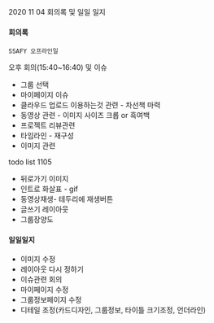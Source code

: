 2020 11 04 회의록 및 일일 일지



#### 회의록

`SSAFY 오프라인일`



오후 회의(15:40~16:40) 및 이슈

- 그룹 선택
- 마이페이지 이슈
- 클라우드 업로드 이용하는것 관련 - 차선책 마력
- 동영상 관련 - 이미지 사이즈 크롭 or 흑여백
- 프로젝트 리뷰관련
- 타임라인 - 재구성
- 이미지 관련



todo list 1105

- 뒤로가기 이미지
- 인트로 화살표 - gif
- 동영상재생- 테두리에 재생버튼
- 글쓰기 레이아웃
- 그룹장양도





#### 일일일지

- 이미지 수정
- 레이아웃 다시 정하기
- 이슈관련 회의
- 마이페이지 수정
- 그룹정보페이지 수정
- 디테일 조정(카드디자인, 그룹정보, 타이틀 크기조정, 언더라인)



